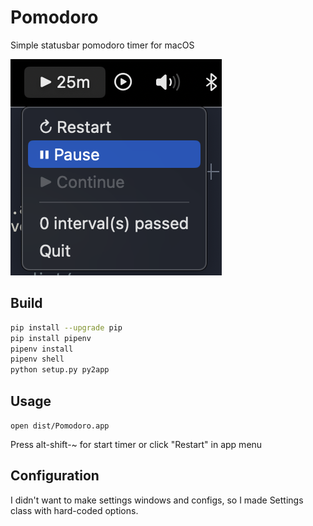 # Pomodoro

Simple statusbar pomodoro timer for macOS

![screenshot](pomodoro.png "Screenshot")

## Build
```bash
pip install --upgrade pip
pip install pipenv
pipenv install
pipenv shell
python setup.py py2app
```

## Usage
`open dist/Pomodoro.app`

Press alt-shift-~ for start timer or click "Restart" in app menu

## Configuration
I didn't want to make settings windows and configs, so I made Settings class with hard-coded options.